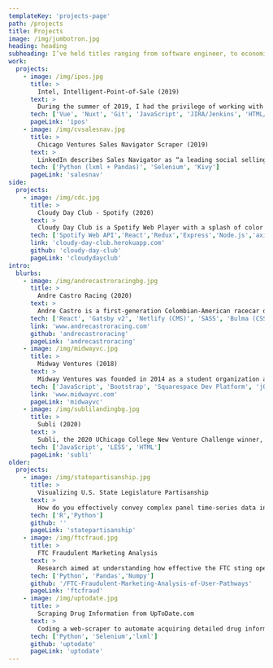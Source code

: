 ```yaml
---
templateKey: 'projects-page'
path: /projects
title: Projects
image: /img/jumbotron.jpg
heading: heading
subheading: I’ve held titles ranging from software engineer, to economist, to designer.
work:
  projects:
    - image: /img/ipos.jpg
      title: >
        Intel, Intelligent-Point-of-Sale (2019)
      text: >
        During the summer of 2019, I had the privilege of working with the amazing Technology team at Digitas in Chicago as a Front-End Software Engineering Intern. During my time at Digitas, I worked on Intel’s “Intelligent Point of Sale (IPOS)” software. IPOS enables retail shoppers to learn about and explore the capabilities of Intel devices without the pressure of a salesperson. The software, which is installed on thousands of devices in computer showrooms around the world, automatically detects the system specifications of the device and displays this information in an easy-to-understand, interactive experience that educates the shopper. Additionally, a cloud-based admin panel allows retailers to control and modify hundreds of devices at a time, enabling them to customize prices, promotions, and branding.
      tech: ['Vue', 'Nuxt', 'Git', 'JavaScript', 'JIRA/Jenkins', 'HTML/SCSS', 'Bootstrap', 'NVM/NPM']
      pageLink: 'ipos'
    - image: /img/cvsalesnav.jpg
      title: >
        Chicago Ventures Sales Navigator Scraper (2019)
      text: >
        LinkedIn describes Sales Navigator as “a leading social selling tool that enables sales professionals to build and nurture customer relationships and attain increased sales performance.” Sales Navigator is a paid-subscription service. I built, shipped, and maintained software to scrape ~100 results/minute for any given filter on Sales Navigator, helping Chicago Ventures automate a previously manual and tedious process.
      tech: ['Python (lxml + Pandas)', 'Selenium', 'Kivy']
      pageLink: 'salesnav'
side:
  projects:
    - image: /img/cdc.jpg
      title: >
        Cloudy Day Club - Spotify (2020)
      text: >
        Cloudy Day Club is a Spotify Web Player with a splash of color for those drab cloudy days. The interface's color is personalized to the album art of whatever song you choose to listen to. 
      tech: ['Spotify Web API','React','Redux','Express','Node.js','axios', 'Reach Router', 'Styled Components', 'SCSS', 'Heroku']
      link: 'cloudy-day-club.herokuapp.com'
      github: 'cloudy-day-club'
      pageLink: 'cloudydayclub'
intro:
  blurbs:
    - image: /img/andrecastroracingbg.jpg
      title: >
        Andre Castro Racing (2020)
      text: >
        Andre Castro is a first-generation Colombian-American racecar driver and 2020 EuroNASCAR Champion. I met Andre back in 2018, when he was looking for sponsorships to continue on the Mazda Road to Indy USF2000 Series. Last year he proved to be a front-runner in the 2019 NASCAR Whelen Euro Series with PK Carsport, and this year amid the 2020 Coronavirus Pandemic won the EuroNascar E-Series Championship with DF1 Racing. I built Andre's website to help sponsors and racing teams better understand his potential and talent.
      tech: ['React', 'Gatsby v2', 'Netlify (CMS)', 'SASS', 'Bulma (CSS)', 'Javascript']
      link: 'www.andrecastroracing.com'
      github: 'andrecastroracing'
      pageLink: 'andrecastroracing'
    - image: /img/midwayvc.jpg
      title: >
        Midway Ventures (2018)
      text: >
        Midway Ventures was founded in 2014 as a student organization at the University of Chicago to help VC firms identify, diligence, and source promising student startups, and to work directly with startups on projects related to fundraising and business development.
      tech: ['JavaScript', 'Bootstrap', 'Squarespace Dev Platform', 'jQuery', 'Greensock', 'HTML', 'LESS',]
      link: 'www.midwayvc.com'
      pageLink: 'midwayvc'
    - image: /img/sublilandingbg.jpg
      title: >
        Subli (2020)
      text: >
        Subli, the 2020 UChicago College New Venture Challenge winner, is a student-run startup that made a free peer-to-peer marketplace to find and list student housing. I worked with Subli to design and develop a landing page that would emphasize their brand's simplicity and honesty while increasing conversions.
      tech: ['JavaScript', 'LESS', 'HTML']
      pageLink: 'subli'
older:
  projects:
    - image: /img/statepartisanship.jpg
      title: >
        Visualizing U.S. State Legislature Partisanship
      text: >
        How do you effectively convey complex panel time-series data in a static image?
      tech: ['R','Python']
      github: ''
      pageLink: 'statepartisanship'
    - image: /img/ftcfraud.jpg
      title: >
        FTC Fraudulent Marketing Analysis
      text: >
        Research aimed at understanding how effective the FTC sting operation was at protecting consumers against fraudlent marketing companies.
      tech: ['Python', 'Pandas','Numpy']
      github: '/FTC-Fraudulent-Marketing-Analysis-of-User-Pathways'
      pageLink: 'ftcfraud'
    - image: /img/uptodate.jpg
      title: >
        Scraping Drug Information from UpToDate.com
      text: >
        Coding a web-scraper to automate acquiring detailed drug information from an online, authentication-protected database.
      tech: ['Python', 'Selenium','lxml']
      github: 'uptodate'
      pageLink: 'uptodate'
---
```

